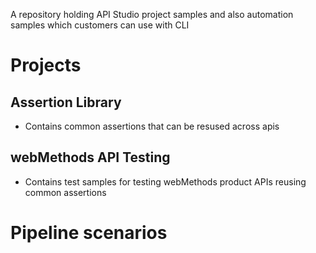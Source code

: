 A repository holding API Studio project samples and also automation samples which customers can use with CLI

# Projects

## Assertion Library
- Contains common assertions that can be resused across apis
## webMethods API Testing
- Contains test samples for testing webMethods product APIs reusing common assertions
### 


# Pipeline scenarios
